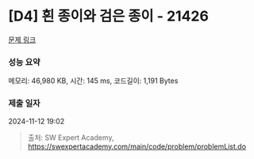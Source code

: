 # [D4] 흰 종이와 검은 종이 - 21426 

[문제 링크](https://swexpertacademy.com/main/code/problem/problemDetail.do?contestProbId=AZD8M-IKyFEDFAVs) 

### 성능 요약

메모리: 46,980 KB, 시간: 145 ms, 코드길이: 1,191 Bytes

### 제출 일자

2024-11-12 19:02



> 출처: SW Expert Academy, https://swexpertacademy.com/main/code/problem/problemList.do